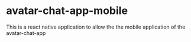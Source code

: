 # avatar-chat-app-mobile

This is a react native application to allow the the mobile application of the avatar-chat-app
